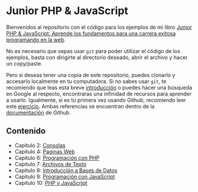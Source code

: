 # Junior PHP & JavaScript

Bienvenidos al repositorio con el código para los ejemplos de mi libro [Junior PHP & JavaScript: Aprende los fundamentos para una carrera exitosa programando en la web](https://a.co/d/7FJZCVk).

No es necesario que sepas usar `git` para poder utilizar el código de los ejemplos, basta con dirigirte al directorio deseado, abrir el archivo y hacer un copy/paste.

Pero si deseas tener una copia de este repositorio, puedes clonarlo y accesarlo localmente en tu computadora. Si no sabes usar `git`, te recomiendo que leas esta breve [introducción](https://docs.github.com/es/get-started/quickstart/set-up-git) o puedes hacer una búsqueda en Google al respecto, encontraras una infinidad de recursos para aprender a usarlo. Igualmente, si es tu primera vez usando Github, recomiendo leer este [ejercicio](https://docs.github.com/es/get-started/quickstart/hello-world). Ambas referencias se encuentran dentro de la [documentación](https://docs.github.com/es) de Github.

## Contenido

* Capitulo 2: [Consolas](./02-consolas)
* Capitulo 4: [Paginas Web](./04-paginas)
* Capitulo 6: [Programación con PHP](./06-php)
* Capitulo 7: [Archivos de Texto](./07-texto)
* Capitulo 8: [Introducción a Bases de Datos](./08-db)
* Capitulo 9: [Programación con JavaScript](./09-js)
* Capitulo 10: [PHP y JavaScript](./10-php&hs)

